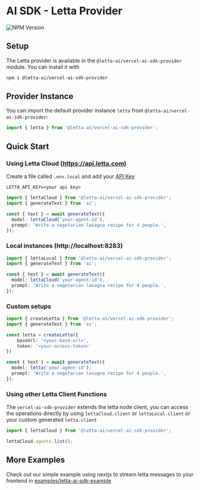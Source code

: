 # AI SDK - Letta Provider
![NPM Version](https://img.shields.io/npm/v/%40letta-ai%2Fvercel-ai-sdk-provider)


## Setup

The Letta provider is available in the `@letta-ai/vercel-ai-sdk-provider` module. You can install it with
```bash
npm i @letta-ai/vercel-ai-sdk-provider
```

## Provider Instance

You can import the default provider instance `letta` from `@letta-ai/vercel-ai-sdk-provider`:

```ts
import { letta } from '@letta-ai/vercel-ai-sdk-provider';
```

## Quick Start
### Using Letta Cloud (https://api.letta.com)
Create a file called `.env.local` and add your [API Key](https://app.letta.com/api-keys)
```text
LETTA_API_KEY=<your api key>

```

```ts
import { lettaCloud } from '@letta-ai/vercel-ai-sdk-provider';
import { generateText } from 'ai';

const { text } = await generateText({
  model: lettaCloud('your-agent-id'),
  prompt: 'Write a vegetarian lasagna recipe for 4 people.',
});
```

### Local instances (http://localhost:8283)
```ts
import { lettaLocal } from '@letta-ai/vercel-ai-sdk-provider';
import { generateText } from 'ai';

const { text } = await generateText({
  model: lettaCloud('your-agent-id'),
  prompt: 'Write a vegetarian lasagna recipe for 4 people.',
});
```


### Custom setups
```ts
import { createLetta } from '@letta-ai/vercel-ai-sdk-provider';
import { generateText } from 'ai';

const letta = createLetta({
    baseUrl: '<your-base-url>',
    token: '<your-access-token>'
})

const { text } = await generateText({
  model: letta('your-agent-id'),
  prompt: 'Write a vegetarian lasagna recipe for 4 people.',
});
```

### Using other Letta Client Functions
The `vercel-ai-sdk-provider` extends the letta node client, you can access the operations directly by using `lettaCloud.client` or `lettaLocal.client` or your custom generated `letta.client`
```ts
import { lettaCloud } from '@letta-ai/vercel-ai-sdk-provider';

lettaCloud.agents.list();

```



## More Examples
Check out our simple example using nextjs to stream letta messages to your frontend in [examples/letta-ai-sdk-example](examples/letta-ai-sdk-example)

